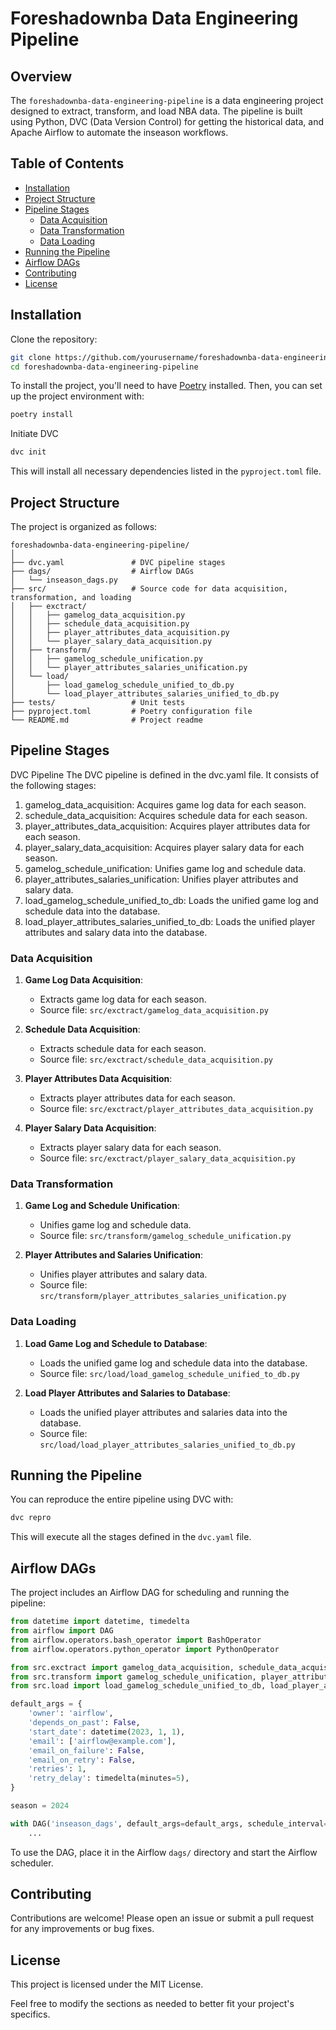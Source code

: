 
# Foreshadownba Data Engineering Pipeline

## Overview

The `foreshadownba-data-engineering-pipeline` is a data engineering project designed to extract, transform, and load NBA data. The pipeline is built using Python, DVC (Data Version Control) for getting the historical data, and Apache Airflow to automate the inseason workflows.

## Table of Contents

- [Installation](#installation)
- [Project Structure](#project-structure)
- [Pipeline Stages](#pipeline-stages)
  - [Data Acquisition](#data-acquisition)
  - [Data Transformation](#data-transformation)
  - [Data Loading](#data-loading)
- [Running the Pipeline](#running-the-pipeline)
- [Airflow DAGs](#airflow-dags)
- [Contributing](#contributing)
- [License](#license)

## Installation

Clone the repository:
```bash
git clone https://github.com/yourusername/foreshadownba-data-engineering-pipeline.git
cd foreshadownba-data-engineering-pipeline
```

To install the project, you'll need to have [Poetry](https://python-poetry.org/docs/#installation) installed. Then, you can set up the project environment with:

```bash
poetry install
```

Initiate DVC
```bash
dvc init
```

This will install all necessary dependencies listed in the `pyproject.toml` file.

## Project Structure

The project is organized as follows:

```plaintext
foreshadownba-data-engineering-pipeline/
│
├── dvc.yaml               # DVC pipeline stages
├── dags/                  # Airflow DAGs
│   └── inseason_dags.py
├── src/                   # Source code for data acquisition, transformation, and loading
│   ├── exctract/
│   │   ├── gamelog_data_acquisition.py
│   │   ├── schedule_data_acquisition.py
│   │   ├── player_attributes_data_acquisition.py
│   │   └── player_salary_data_acquisition.py
│   ├── transform/
│   │   ├── gamelog_schedule_unification.py
│   │   └── player_attributes_salaries_unification.py
│   └── load/
│       ├── load_gamelog_schedule_unified_to_db.py
│       └── load_player_attributes_salaries_unified_to_db.py
├── tests/                 # Unit tests
├── pyproject.toml         # Poetry configuration file
└── README.md              # Project readme
```

## Pipeline Stages

DVC Pipeline
The DVC pipeline is defined in the dvc.yaml file. It consists of the following stages:

1. gamelog_data_acquisition: Acquires game log data for each season.
2. schedule_data_acquisition: Acquires schedule data for each season.
3. player_attributes_data_acquisition: Acquires player attributes data for each season.
4. player_salary_data_acquisition: Acquires player salary data for each season.
5. gamelog_schedule_unification: Unifies game log and schedule data.
6. player_attributes_salaries_unification: Unifies player attributes and salary data.
7. load_gamelog_schedule_unified_to_db: Loads the unified game log and schedule data into the database.
8. load_player_attributes_salaries_unified_to_db: Loads the unified player attributes and salary data into the database.

### Data Acquisition

1. **Game Log Data Acquisition**:
    - Extracts game log data for each season.
    - Source file: `src/exctract/gamelog_data_acquisition.py`

2. **Schedule Data Acquisition**:
    - Extracts schedule data for each season.
    - Source file: `src/exctract/schedule_data_acquisition.py`

3. **Player Attributes Data Acquisition**:
    - Extracts player attributes data for each season.
    - Source file: `src/exctract/player_attributes_data_acquisition.py`

4. **Player Salary Data Acquisition**:
    - Extracts player salary data for each season.
    - Source file: `src/exctract/player_salary_data_acquisition.py`

### Data Transformation

1. **Game Log and Schedule Unification**:
    - Unifies game log and schedule data.
    - Source file: `src/transform/gamelog_schedule_unification.py`

2. **Player Attributes and Salaries Unification**:
    - Unifies player attributes and salary data.
    - Source file: `src/transform/player_attributes_salaries_unification.py`

### Data Loading

1. **Load Game Log and Schedule to Database**:
    - Loads the unified game log and schedule data into the database.
    - Source file: `src/load/load_gamelog_schedule_unified_to_db.py`

2. **Load Player Attributes and Salaries to Database**:
    - Loads the unified player attributes and salaries data into the database.
    - Source file: `src/load/load_player_attributes_salaries_unified_to_db.py`

## Running the Pipeline

You can reproduce the entire pipeline using DVC with:

```bash
dvc repro
```

This will execute all the stages defined in the `dvc.yaml` file.

## Airflow DAGs

The project includes an Airflow DAG for scheduling and running the pipeline:

```python
from datetime import datetime, timedelta
from airflow import DAG
from airflow.operators.bash_operator import BashOperator
from airflow.operators.python_operator import PythonOperator

from src.exctract import gamelog_data_acquisition, schedule_data_acquisition, player_attributes_data_acquisition, player_salary_data_acquisition
from src.transform import gamelog_schedule_unification, player_attributes_salaries_unification
from src.load import load_gamelog_schedule_unified_to_db, load_player_attributes_salaries_unified_to_db

default_args = {
    'owner': 'airflow',
    'depends_on_past': False,
    'start_date': datetime(2023, 1, 1),
    'email': ['airflow@example.com'],
    'email_on_failure': False,
    'email_on_retry': False,
    'retries': 1,
    'retry_delay': timedelta(minutes=5),
}

season = 2024

with DAG('inseason_dags', default_args=default_args, schedule_interval='@daily') as dag:
    ...
```

To use the DAG, place it in the Airflow `dags/` directory and start the Airflow scheduler.

## Contributing

Contributions are welcome! Please open an issue or submit a pull request for any improvements or bug fixes.

## License

This project is licensed under the MIT License.

Feel free to modify the sections as needed to better fit your project's specifics.
